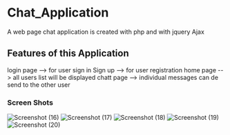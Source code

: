 # Chat_Application
A web page chat application is created with php and with jquery Ajax
## Features of this Application
login page --> for user sign in
Sign up --> for user registration
home page --> all users list will be displayed
chatt page --> individual messages can de send to the other user
### Screen Shots
![Screenshot (16)](https://user-images.githubusercontent.com/84904302/206890132-ed99d993-86b9-47c1-a4cc-def12e492bf4.png)
![Screenshot (17)](https://user-images.githubusercontent.com/84904302/206890126-f3671da8-a946-49cd-a10a-767e5590c71d.png)
![Screenshot (18)](https://user-images.githubusercontent.com/84904302/206890129-ed62be6c-777c-429a-aabd-966c324cbd49.png)
![Screenshot (19)](https://user-images.githubusercontent.com/84904302/206890130-dd74f33b-31a1-4b4e-ab28-fde2e38e2fa3.png)
![Screenshot (20)](https://user-images.githubusercontent.com/84904302/206890131-79b2c969-53a5-41bf-b19b-dd4740ddaf59.png)
